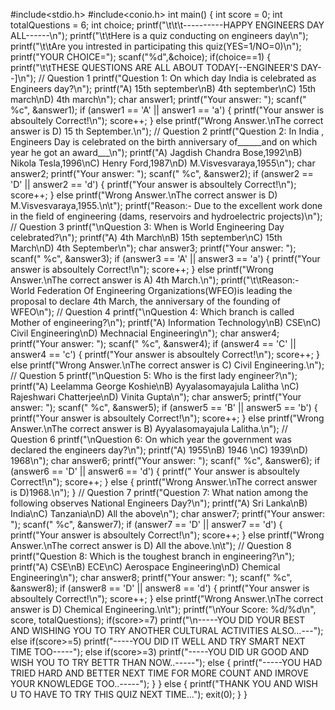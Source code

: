 #include<stdio.h>
#include<conio.h>
int main()
{
    int score = 0;
    int totalQuestions = 6;
    int choice;
printf("\t\t\t----------HAPPY ENGINEERS DAY ALL------\n");
printf("\t\tHere is a quiz conducting on engineers day\n");
printf("\t\tAre you intrested in participating this quiz(YES=1/NO=0)\n");
printf("YOUR CHOICE=");
scanf("%d",&choice);
if(choice==1)
{
 printf("\t\tTHESE QUESTIONS ARE ALL ABOUT TODAY[--ENGINEER'S DAY--]\n");
 // Question 1
 printf("Question 1: On which day India is celebrated as Engineers day?\n");
 printf("A) 15th september\nB) 4th september\nC) 15th march\nD) 4th march\n");
 char answer1;
 printf("Your answer: ");
 scanf(" %c", &answer1);
 if (answer1 == 'A' || answer1 == 'a')
 {
    printf("Your answer is absoultely Correct!\n");
    score++;
 }
 else
   printf("Wrong Answer.\nThe correct answer is D) 15 th September.\n");
 // Question 2
 printf("Question 2: In India , Engineers Day is celebrated on the birth anniversary of______and on which year he got an award___\n");
 printf("A) Jagdish Chandra Bose,1992\nB) Nikola Tesla,1996\nC) Henry Ford,1987\nD) M.Visvesvaraya,1955\n");
 char answer2;
 printf("Your answer: ");
 scanf(" %c", &answer2);
 if (answer2 == 'D' || answer2 == 'd')
 {
    printf("Your answer is absoultely Correct!\n");
    score++;
 }
 else
   printf("Wrong Answer.\nThe correct answer is D) M.Visvesvaraya,1955.\n\t");
 printf("Reason:- Due to the excellent work done in the field of engineering (dams, reservoirs and hydroelectric projects)\n");
  // Question 3
 printf("\nQuestion 3: When is World Engineering Day celebrated?\n");
 printf("A) 4th March\nB) 15th september\nC) 15th March\nD) 4th September\n");
 char answer3;
 printf("Your answer: ");
 scanf(" %c", &answer3);
 if (answer3 == 'A' || answer3 == 'a')
 {
    printf("Your answer is absoultely Correct!\n");
    score++;
 }
 else
   printf("Wrong Answer.\nThe correct answer is A) 4th March.\n");
 printf("\t\tReason:- World Federation Of Engineering Organizations(WFEO)is leading the proposal to declare 4th March, the anniversary of the founding of WFEO\n");
 // Question 4
 printf("\nQuestion 4: Which branch is called Mother of engineering?\n");
 printf("A) Information Technology\nB) CSE\nC) Civil Engineering\nD) Mechnacial Engineering\n");
 char answer4;
 printf("Your answer: ");
 scanf(" %c", &answer4);
 if (answer4 == 'C' || answer4 == 'c') {
        printf("Your answer is absoultely Correct!\n");
        score++;
 }
 else
   printf("Wrong Answer.\nThe correct answer is C) Civil Engineering.\n");
 // Question 5
 printf("\nQuestion 5: Who is the first lady engineer?\n");
 printf("A) Leelamma George Koshie\nB) Ayyalasomayajula Lalitha \nC) Rajeshwari Chatterjee\nD) Vinita Gupta\n");
 char answer5;
 printf("Your answer: ");
 scanf(" %c", &answer5);
 if (answer5 == 'B' || answer5 == 'b')
 {
    printf("Your answer is absoultely Correct!\n");
    score++;
 }
 else
  printf("Wrong Answer.\nThe correct answer is B) Ayyalasomayajula Lalitha.\n");
 // Question 6
 printf("\nQuestion 6: On which year the government was declared the engineers day?\n");
 printf("A) 1955\nB) 1946 \nC) 1939\nD) 1968\n");
 char answer6;
 printf("Your answer: ");
 scanf(" %c", &answer6);
 if (answer6 == 'D' || answer6 == 'd') {
    printf(" Your answer is absoultely Correct!\n");
    score++;
 }
 else
 {
    printf("Wrong Answer.\nThe correct answer is D)1968.\n");
 }
 // Question 7
 printf("Question 7: What nation among the following observes National Engineers Day?\n");
 printf("A) Sri Lanka\nB) India\nC) Tanzania\nD) All the above\n");
 char answer7;
 printf("Your answer: ");
 scanf(" %c", &answer7);
 if (answer7 == 'D' || answer7 == 'd')
 {
    printf("Your answer is absoultely Correct!\n");
    score++;
 }
 else
   printf("Wrong Answer.\nThe correct answer is D) All the above.\n\t");
 // Question 8
 printf("Question 8: Which is the toughest branch in engineering?\n");
 printf("A) CSE\nB) ECE\nC) Aerospace Engineering\nD) Chemical Engineering\n");
 char answer8;
 printf("Your answer: ");
 scanf(" %c", &answer8);
 if (answer8 == 'D' || answer8 == 'd')
 {
    printf("Your answer is absoultely Correct!\n");
    score++;
 }
 else
   printf("Wrong Answer.\nThe correct answer is D) Chemical Engineering.\n\t");
 printf("\nYour Score: %d/%d\n", score, totalQuestions);
 if(score>=7)
 printf("\n-----YOU DID YOUR BEST AND WISHING YOU TO TRY ANOTHER CULTURAL ACTIVITIES ALSO...---");
 else if(score>=5)
 printf("-----YOU DID IT WELL AND TRY SMART NEXT TIME TOO-----");
 else if(score>=3)
 printf("-----YOU DID UR GOOD AND WISH YOU TO TRY BETTR THAN NOW..-----");
 else
 {
    printf("-----YOU HAD TRIED HARD  AND BETTER NEXT TIME FOR MORE COUNT AND IMROVE YOUR KNOWLEDGE TOO..-----");
 }
 }
else
{
    printf("THANK YOU AND WISH U TO HAVE TO TRY THIS QUIZ NEXT TIME...");
    exit(0);
}
}
